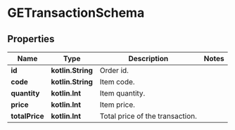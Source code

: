 
# GETransactionSchema

## Properties
Name | Type | Description | Notes
------------ | ------------- | ------------- | -------------
**id** | **kotlin.String** | Order id. | 
**code** | **kotlin.String** | Item code. | 
**quantity** | **kotlin.Int** | Item quantity. | 
**price** | **kotlin.Int** | Item price. | 
**totalPrice** | **kotlin.Int** | Total price of the transaction. | 



